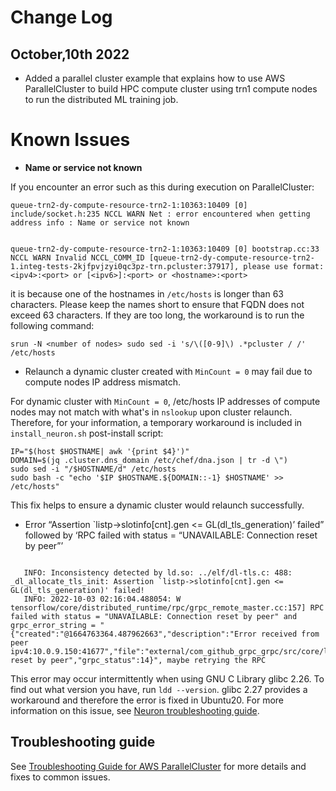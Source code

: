 # Change Log

## October,10th 2022

* Added a parallel cluster example that explains how to use AWS ParallelCluster to build HPC compute cluster using trn1 compute nodes to run the distributed ML training job.

# Known Issues

* **Name or service not known** 

If you encounter an error such as this during execution on ParallelCluster:

```
queue-trn2-dy-compute-resource-trn2-1:10363:10409 [0] include/socket.h:235 NCCL WARN Net : error encountered when getting address info : Name or service not known


queue-trn2-dy-compute-resource-trn2-1:10363:10409 [0] bootstrap.cc:33 NCCL WARN Invalid NCCL_COMM_ID [queue-trn2-dy-compute-resource-trn2-1.integ-tests-2kjfpvjzyi0qc3pz-trn.pcluster:37917], please use format: <ipv4>:<port> or [<ipv6>]:<port> or <hostname>:<port>
```

it is because one of the hostnames in `/etc/hosts` is longer than 63 characters. Please keep the names short to ensure that FQDN does not exceed 63 characters. If they are too long, the workaround is to run the following command: 

```
srun -N <number of nodes> sudo sed -i 's/\([0-9]\) .*pcluster / /' /etc/hosts
```

* Relaunch a dynamic cluster created with `MinCount = 0` may fail due to compute nodes IP address mismatch.

For dynamic cluster with `MinCount = 0`, /etc/hosts IP addresses of compute nodes may not match with what's in `nslookup` upon cluster relaunch. Therefore, for your information, a temporary workaround is included in `install_neuron.sh` post-install script:

```
IP="$(host $HOSTNAME| awk '{print $4}')"
DOMAIN=$(jq .cluster.dns_domain /etc/chef/dna.json | tr -d \")
sudo sed -i "/$HOSTNAME/d" /etc/hosts
sudo bash -c "echo '$IP $HOSTNAME.${DOMAIN::-1} $HOSTNAME' >> /etc/hosts"
```

This fix helps to ensure a dynamic cluster would relaunch successfully.

* Error “Assertion `listp->slotinfo[cnt].gen <= GL(dl_tls_generation)’ failed” followed by ‘RPC failed with status = “UNAVAILABLE: Connection reset by peer”’


```

   INFO: Inconsistency detected by ld.so: ../elf/dl-tls.c: 488: _dl_allocate_tls_init: Assertion `listp->slotinfo[cnt].gen <= GL(dl_tls_generation)' failed!
   INFO: 2022-10-03 02:16:04.488054: W tensorflow/core/distributed_runtime/rpc/grpc_remote_master.cc:157] RPC failed with status = "UNAVAILABLE: Connection reset by peer" and grpc_error_string = "{"created":"@1664763364.487962663","description":"Error received from peer ipv4:10.0.9.150:41677","file":"external/com_github_grpc_grpc/src/core/lib/surface/call.cc","file_line":1056,"grpc_message":"Connection reset by peer","grpc_status":14}", maybe retrying the RPC

```
This error may occur intermittently when using GNU C Library glibc 2.26. To find out what version you have, run ```ldd --version```. glibc 2.27 provides a workaround and therefore the error is fixed in Ubuntu20. For more information on this issue, see [Neuron troubleshooting guide](https://awsdocs-neuron.readthedocs-hosted.com/en/latest/frameworks/torch/torch-neuronx/training-troubleshooting.html#error-assertion-listp-slotinfo-cnt-gen-gl-dl-tls-generation-failed-followed-by-rpc-failed-with-status-unavailable-connection-reset-by-peer). 

## Troubleshooting guide

See [Troubleshooting Guide for AWS ParallelCluster](https://docs.aws.amazon.com/parallelcluster/latest/ug/troubleshooting-v3.html) for more details and fixes to common issues.
